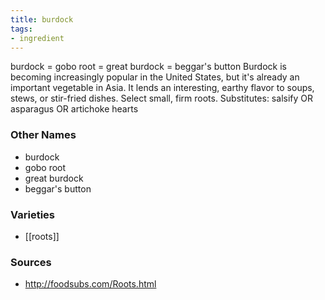 ```yaml
---
title: burdock
tags:
- ingredient
---
```

burdock = gobo root = great burdock = beggar's button Burdock is becoming increasingly popular in the United States, but it's already an important vegetable in Asia. It lends an interesting, earthy flavor to soups, stews, or stir-fried dishes. Select small, firm roots. Substitutes: salsify OR asparagus OR artichoke hearts

### Other Names

* burdock
* gobo root
* great burdock
* beggar's button

### Varieties

* [[roots]]

### Sources
* http://foodsubs.com/Roots.html
